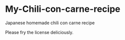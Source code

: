 # My-Chili-con-carne-recipe
Japanese homemade chili con carne recipe

Please fry the license deliciously.
